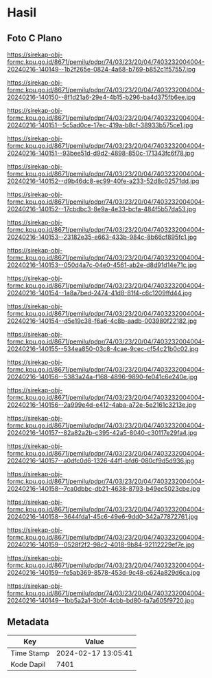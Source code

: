 # Hasil

## Foto C Plano

https://sirekap-obj-formc.kpu.go.id/8671/pemilu/pdpr/74/03/23/20/04/7403232004004-20240216-140149--1b2f265e-0824-4a68-b769-b852c1f57557.jpg

https://sirekap-obj-formc.kpu.go.id/8671/pemilu/pdpr/74/03/23/20/04/7403232004004-20240216-140150--8f1d21a6-29e4-4b15-b296-ba4d375fb6ee.jpg

https://sirekap-obj-formc.kpu.go.id/8671/pemilu/pdpr/74/03/23/20/04/7403232004004-20240216-140151--5c5ad0ce-17ec-419a-b8cf-38933b575ce1.jpg

https://sirekap-obj-formc.kpu.go.id/8671/pemilu/pdpr/74/03/23/20/04/7403232004004-20240216-140151--93bee51d-d9d2-4898-850c-171343fc6f78.jpg

https://sirekap-obj-formc.kpu.go.id/8671/pemilu/pdpr/74/03/23/20/04/7403232004004-20240216-140152--d9b46dc8-ec99-40fe-a233-52d8c02571dd.jpg

https://sirekap-obj-formc.kpu.go.id/8671/pemilu/pdpr/74/03/23/20/04/7403232004004-20240216-140152--17cbdbc3-8e9a-4e33-bcfa-484f5b57da53.jpg

https://sirekap-obj-formc.kpu.go.id/8671/pemilu/pdpr/74/03/23/20/04/7403232004004-20240216-140153--23182e35-e663-433b-984c-8b66cf895fc1.jpg

https://sirekap-obj-formc.kpu.go.id/8671/pemilu/pdpr/74/03/23/20/04/7403232004004-20240216-140153--050d4a7c-04e0-4561-ab2e-d8d91d14e71c.jpg

https://sirekap-obj-formc.kpu.go.id/8671/pemilu/pdpr/74/03/23/20/04/7403232004004-20240216-140154--1a8a7bed-2474-41d8-81f4-c6c1209ffd44.jpg

https://sirekap-obj-formc.kpu.go.id/8671/pemilu/pdpr/74/03/23/20/04/7403232004004-20240216-140154--d5e19c38-f6a6-4c8b-aadb-003980f22182.jpg

https://sirekap-obj-formc.kpu.go.id/8671/pemilu/pdpr/74/03/23/20/04/7403232004004-20240216-140155--534ea850-03c8-4cae-9cec-cf54c21b0c02.jpg

https://sirekap-obj-formc.kpu.go.id/8671/pemilu/pdpr/74/03/23/20/04/7403232004004-20240216-140156--5383a24a-f168-4896-9890-fe041c6e240e.jpg

https://sirekap-obj-formc.kpu.go.id/8671/pemilu/pdpr/74/03/23/20/04/7403232004004-20240216-140156--2a999e4d-e412-4aba-a72e-5e2161c3213e.jpg

https://sirekap-obj-formc.kpu.go.id/8671/pemilu/pdpr/74/03/23/20/04/7403232004004-20240216-140157--82a82a2b-c395-42a5-8040-c30117e29fa4.jpg

https://sirekap-obj-formc.kpu.go.id/8671/pemilu/pdpr/74/03/23/20/04/7403232004004-20240216-140157--a0dfc0d6-1326-44f1-bfd6-080cf9d5d936.jpg

https://sirekap-obj-formc.kpu.go.id/8671/pemilu/pdpr/74/03/23/20/04/7403232004004-20240216-140158--7ca0dbbc-db21-4638-8793-b49ec5023cbe.jpg

https://sirekap-obj-formc.kpu.go.id/8671/pemilu/pdpr/74/03/23/20/04/7403232004004-20240216-140158--3644fda1-45c6-49e6-9dd0-342a77872761.jpg

https://sirekap-obj-formc.kpu.go.id/8671/pemilu/pdpr/74/03/23/20/04/7403232004004-20240216-140159--0528f2f2-98c2-4018-9b84-92112229ef7e.jpg

https://sirekap-obj-formc.kpu.go.id/8671/pemilu/pdpr/74/03/23/20/04/7403232004004-20240216-140159--fe5ab369-8578-453d-9c48-c624a829d6ca.jpg

https://sirekap-obj-formc.kpu.go.id/8671/pemilu/pdpr/74/03/23/20/04/7403232004004-20240216-140149--1bb5a2a1-3b0f-4cbb-bd80-fa7a605f9720.jpg


## Metadata

| Key        | Value               |
| ---------- | ------------------- |
| Time Stamp | 2024-02-17 13:05:41 |
| Kode Dapil | 7401                |



